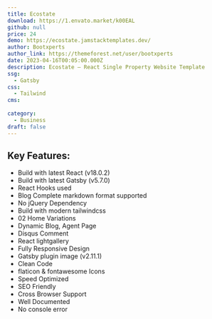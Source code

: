 ```yaml
---
title: Ecostate 
download: https://1.envato.market/k00EAL
github: null
price: 24
demo: https://ecostate.jamstacktemplates.dev/
author: Bootxperts
author_link: https://themeforest.net/user/bootxperts
date: 2023-04-16T00:05:00.000Z
description: Ecostate – React Single Property Website Template
ssg:
  - Gatsby
css:
  - Tailwind
cms:
   
category:
  - Business
draft: false
---
```

## Key Features:

- Build with latest React (v18.0.2)
- Build with latest Gatsby (v5.7.0)
- React Hooks used
- Blog Complete markdown format supported
- No jQuery Dependency
- Build with modern tailwindcss
- 02 Home Variations
- Dynamic Blog, Agent Page
- Disqus Comment
- React lightgallery
- Fully Responsive Design
- Gatsby plugin image (v2.11.1)
- Clean Code
- flaticon & fontawesome Icons
- Speed Optimized
- SEO Friendly
- Cross Browser Support
- Well Documented
- No console error
